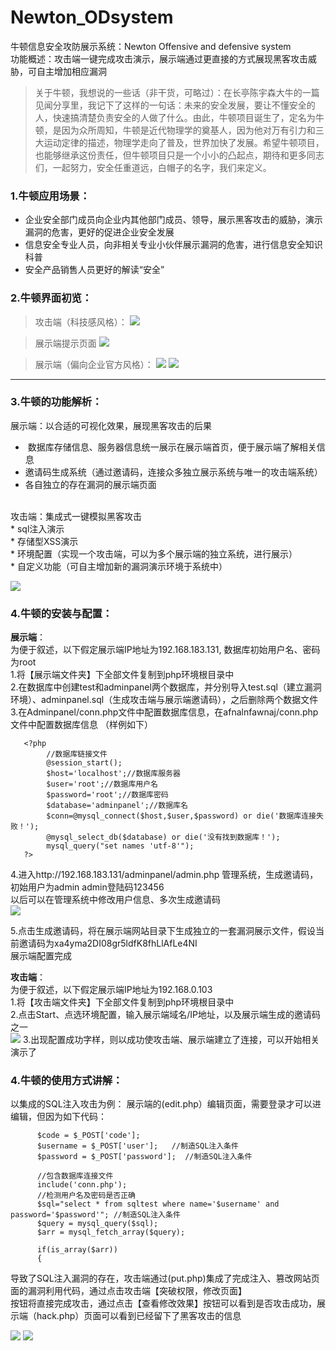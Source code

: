 # Newton_ODsystem
牛顿信息安全攻防展示系统：Newton Offensive and defensive system <br>
功能概述：攻击端一键完成攻击演示，展示端通过更直接的方式展现黑客攻击威胁，可自主增加相应漏洞 <br>
>关于牛顿，我想说的一些话（非干货，可略过）：在长亭陈宇森大牛的一篇见闻分享里，我记下了这样的一句话：未来的安全发展，要让不懂安全的人，快速搞清楚负责安全的人做了什么。由此，牛顿项目诞生了，定名为牛顿，是因为众所周知，牛顿是近代物理学的奠基人，因为他对万有引力和三大运动定律的描述，物理学走向了普及，世界加快了发展。希望牛顿项目，也能够继承这份责任，但牛顿项目只是一个小小的凸起点，期待和更多同志们，一起努力，安全任重道远，白帽子的名字，我们来定义。

### 1.牛顿应用场景：

- 企业安全部门成员向企业内其他部门成员、领导，展示黑客攻击的威胁，演示漏洞的危害，更好的促进企业安全发展
- 信息安全专业人员，向非相关专业小伙伴展示漏洞的危害，进行信息安全知识科普
- 安全产品销售人员更好的解读“安全”

### 2.牛顿界面初览：

>攻击端（科技感风格）：
![](https://github.com/crown-prince/Newton_ODsystem/blob/master/MD_pic/%E7%89%9B%E9%A1%BF1.PNG)


>展示端提示页面
![](https://github.com/crown-prince/Newton_ODsystem/blob/master/MD_pic/%E7%89%9B%E9%A1%BF2.PNG)

>展示端（偏向企业官方风格）：
![](https://github.com/crown-prince/Newton_ODsystem/blob/master/MD_pic/%E7%89%9B%E9%A1%BF3.PNG)
![](https://github.com/crown-prince/Newton_ODsystem/blob/master/MD_pic/%E7%89%9B%E9%A1%BF4.PNG)

----   

### 3.牛顿的功能解析：

展示端：以合适的可视化效果，展现黑客攻击的后果 <br>
*  数据库存储信息、服务器信息统一展示在展示端首页，便于展示端了解相关信息 <br>
*  邀请码生成系统（通过邀请码，连接众多独立展示系统与唯一的攻击端系统） <br> 
*  各自独立的存在漏洞的展示端页面  <br>
<br>
攻击端：集成式一键模拟黑客攻击 <br>
           * sql注入演示 <br>
           * 存储型XSS演示<br>
           * 环境配置（实现一个攻击端，可以为多个展示端的独立系统，进行展示）<br>
           * 自定义功能（可自主增加新的漏洞演示环境于系统中）<br>

![](https://github.com/crown-prince/Newton_ODsystem/blob/master/MD_pic/OD%E8%BF%9E%E6%8E%A5.PNG)         


### 4.牛顿的安装与配置：
**展示端**： <br>
为便于叙述，以下假定展示端IP地址为192.168.183.131, 数据库初始用户名、密码为root <br>
1.将【展示端文件夹】下全部文件复制到php环境根目录中 <br>
2.在数据库中创建test和adminpanel两个数据库，并分别导入test.sql（建立漏洞环境）、adminpanel.sql（生成攻击端与展示端邀请码），之后删除两个数据文件 <br>
3.在Adminpanel/conn.php文件中配置数据库信息，在afnalnfawnaj/conn.php文件中配置数据库信息 （样例如下）<br> 
       
       <?php
            //数据库链接文件
            @session_start();
            $host='localhost';//数据库服务器
            $user='root';//数据库用户名
            $password='root';//数据库密码
            $database='adminpanel';//数据库名
            $conn=@mysql_connect($host,$user,$password) or die('数据库连接失败！');
            @mysql_select_db($database) or die('没有找到数据库！');
            mysql_query("set names 'utf-8'");
       ?>           
4.进入http://192.168.183.131/adminpanel/admin.php 管理系统，生成邀请码，初始用户为admin admin登陆码123456 <br>
以后可以在管理系统中修改用户信息、多次生成邀请码 <br>
![](
https://github.com/crown-prince/Newton_ODsystem/blob/master/MD_pic/%E7%94%9F%E6%88%90%E9%82%80%E8%AF%B7%E7%A0%81.PNG)

5.点击生成邀请码，将在展示端网站目录下生成独立的一套漏洞展示文件，假设当前邀请码为xa4yma2DI08gr5ldfK8fhLlAfLe4NI <br>
展示端配置完成 <br>

**攻击端**： <br>
为便于叙述，以下假定展示端IP地址为192.168.0.103 <br>
1.将【攻击端文件夹】下全部文件复制到php环境根目录中 <br>
2.点击Start、点选环境配置，输入展示端域名/IP地址，以及展示端生成的邀请码之一 <br>
![](
https://github.com/crown-prince/Newton_ODsystem/blob/master/MD_pic/%E6%94%BB%E5%87%BB%E7%AB%AF%E8%BF%9E%E6%8E%A5.PNG)
3.出现配置成功字样，则以成功使攻击端、展示端建立了连接，可以开始相关演示了<br>


### 4.牛顿的使用方式讲解：
以集成的SQL注入攻击为例：
展示端的(edit.php）编辑页面，需要登录才可以进编辑，但因为如下代码：

          $code = $_POST['code'];		
          $username = $_POST['user'];   //制造SQL注入条件
          $password = $_POST['password'];  //制造SQL注入条件

          //包含数据库连接文件  
          include('conn.php');  
          //检测用户名及密码是否正确  
          $sql="select * from sqltest where name='$username' and password='$password'"; //制造SQL注入条件
          $query = mysql_query($sql);
          $arr = mysql_fetch_array($query);

          if(is_array($arr))
          {

导致了SQL注入漏洞的存在，攻击端通过(put.php)集成了完成注入、篡改网站页面的漏洞利用代码，通过点击攻击端【突破权限，修改页面】 <br>
按钮将直接完成攻击，通过点击【查看修改效果】按钮可以看到是否攻击成功，展示端（hack.php）页面可以看到已经留下了黑客攻击的信息 <br>

![](https://github.com/crown-prince/Newton_ODsystem/blob/master/MD_pic/%E7%82%B9%E9%80%89%E5%8A%A8%E6%80%81.gif)
![](
https://github.com/crown-prince/Newton_ODsystem/blob/master/MD_pic/%E5%B1%95%E7%A4%BA%E7%AB%AF%E5%B1%95%E7%A4%BA%E8%A2%AB%E9%BB%91%E6%95%88%E6%9E%9C.PNG)

